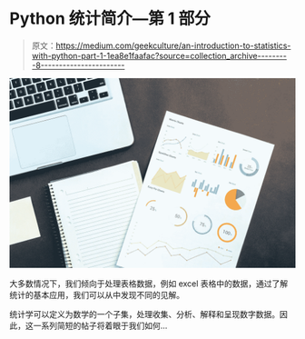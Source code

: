 # Python 统计简介—第 1 部分

> 原文：<https://medium.com/geekculture/an-introduction-to-statistics-with-python-part-1-1ea8e1faafac?source=collection_archive---------8----------------------->

![](img/d8a706ff5b73a3efb026cd0613228e51.png)

大多数情况下，我们倾向于处理表格数据，例如 excel 表格中的数据，通过了解统计的基本应用，我们可以从中发现不同的见解。

统计学可以定义为数学的一个子集，处理收集、分析、解释和呈现数字数据。因此，这一系列简短的帖子将着眼于我们如何…